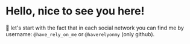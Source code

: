 # **Hello, nice to see you here!**

🥲 let's start with the fact that in each social network you can find me by username: `@have_rely_on_me` or `@haverelyonmy` (only github).



